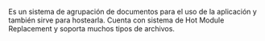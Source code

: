 Es un sistema de agrupación de documentos para el uso de la aplicación y también sirve para hostearla.
Cuenta con sistema de Hot Module Replacement y soporta muchos tipos de archivos.
